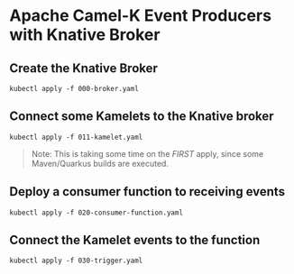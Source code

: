 # Apache Camel-K Event Producers with Knative Broker

## Create the Knative Broker

```
kubectl apply -f 000-broker.yaml
```

## Connect some Kamelets to the Knative broker

```
kubectl apply -f 011-kamelet.yaml
```

> Note: This is taking some time on the _FIRST_ apply, since some Maven/Quarkus builds are executed.

## Deploy a consumer function to receiving events

```
kubectl apply -f 020-consumer-function.yaml
```

## Connect the Kamelet events to the function

```
kubectl apply -f 030-trigger.yaml
```
